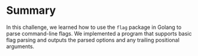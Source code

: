 # Summary

In this challenge, we learned how to use the `flag` package in Golang to parse command-line flags. We implemented a program that supports basic flag parsing and outputs the parsed options and any trailing positional arguments.
